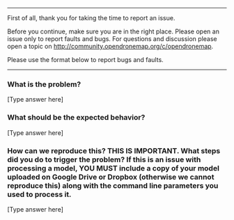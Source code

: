 ****************************************
First of all, thank you for taking the time to report an issue.

Before you continue, make sure you are in the right place. Please open an issue only to report faults and bugs. For questions and discussion please open a topic on http://community.opendronemap.org/c/opendronemap. 

Please use the format below to report bugs and faults.
****************************************

### What is the problem?

[Type answer here]

### What should be the expected behavior?

[Type answer here]

### How can we reproduce this? THIS IS IMPORTANT. What steps did you do to trigger the problem? If this is an issue with processing a model, YOU MUST include a copy of your model uploaded on Google Drive or Dropbox (otherwise we cannot reproduce this) along with the command line parameters you used to process it.

[Type answer here]

